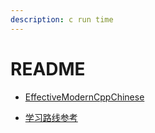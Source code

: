 ```yaml
---
description: c run time
---
```


# README

* [EffectiveModernCppChinese](https://github.com/kelthuzadx/EffectiveModernCppChinese)

* [学习路线参考](https://leetcode-cn.com/circle/discuss/KyGwCS/)